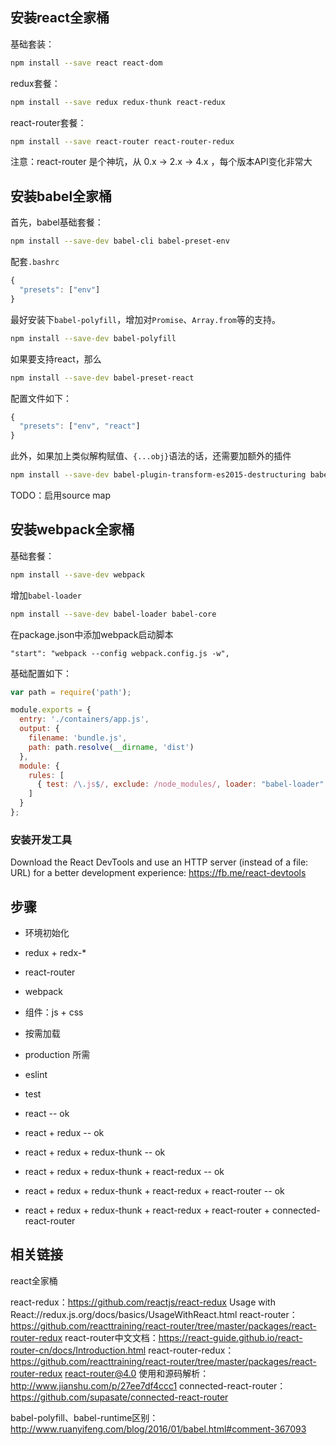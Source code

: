## 安装react全家桶

基础套装：

```bash
npm install --save react react-dom
```

redux套餐：

```bash
npm install --save redux redux-thunk react-redux
```

react-router套餐：

```bash
npm install --save react-router react-router-redux
```

注意：react-router 是个神坑，从 0.x -> 2.x -> 4.x ，每个版本API变化非常大

## 安装babel全家桶

首先，babel基础套餐：

```bash
npm install --save-dev babel-cli babel-preset-env
```

配套`.bashrc`

```javascript
{
  "presets": ["env"]
}
```

最好安装下`babel-polyfill`，增加对`Promise`、`Array.from`等的支持。

```bash
npm install --save-dev babel-polyfill
```

如果要支持react，那么

```bash
npm install --save-dev babel-preset-react
```

配置文件如下：

```javascript
{
  "presets": ["env", "react"]
}
```

此外，如果加上类似解构赋值、`{...obj}`语法的话，还需要加额外的插件

```bash
npm install --save-dev babel-plugin-transform-es2015-destructuring babel-plugin-transform-object-rest-spread
```


TODO：启用source map



## 安装webpack全家桶

基础套餐：

```bash
npm install --save-dev webpack
```

增加`babel-loader`

```bash
npm install --save-dev babel-loader babel-core
```

在package.json中添加webpack启动脚本

```
"start": "webpack --config webpack.config.js -w",
```

基础配置如下：

```js
var path = require('path');

module.exports = {
  entry: './containers/app.js',
  output: {
    filename: 'bundle.js',
    path: path.resolve(__dirname, 'dist')
  },
  module: {
    rules: [
      { test: /\.js$/, exclude: /node_modules/, loader: "babel-loader" }
    ]
  }
};
```

### 安装开发工具

Download the React DevTools and use an HTTP server (instead of a file: URL) for a better development experience: https://fb.me/react-devtools


## 步骤

* 环境初始化
* redux + redx-*
* react-router
* webpack
* 组件：js + css
* 按需加载
* production 所需
* eslint
* test

* react -- ok
* react + redux -- ok
* react + redux + redux-thunk -- ok
* react + redux + redux-thunk + react-redux -- ok
* react + redux + redux-thunk + react-redux + react-router -- ok
* react + redux + redux-thunk + react-redux + react-router + connected-react-router


## 相关链接

react全家桶

react-redux：https://github.com/reactjs/react-redux
Usage with React://redux.js.org/docs/basics/UsageWithReact.html
react-router：https://github.com/reacttraining/react-router/tree/master/packages/react-router-redux
react-router中文文档：https://react-guide.github.io/react-router-cn/docs/Introduction.html
react-router-redux：https://github.com/reacttraining/react-router/tree/master/packages/react-router-redux
react-router@4.0 使用和源码解析：http://www.jianshu.com/p/27ee7df4ccc1
connected-react-router：https://github.com/supasate/connected-react-router


babel-polyfill、babel-runtime区别：
http://www.ruanyifeng.com/blog/2016/01/babel.html#comment-367093